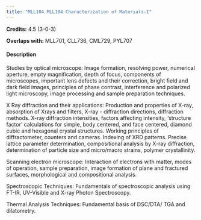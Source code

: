 ```yaml
---
title: "MLL104 MLL104 Characterization of Materials-I"
---
```

**Credits:** 4.5 (3-0-3)

**Overlaps with:** MLL701, CLL736, CML729, PYL707

#### Description
Studies by optical microscope: Image formation, resolving power, numerical aperture, empty magnification, depth of focus, components of microscopes, important lens defects and their correction, bright field and dark field images, principles of phase contrast, interference and polarized light microscopy, image processing and sample preparation techniques.

X Ray diffraction and their applications: Production and properties of X-ray, absorption of Xrays and filters, X-ray - diffraction directions, diffraction methods. X-ray diffraction intensities, factors affecting intensity, ‘structure factor’ calculations for simple, body centered, and face centered, diamond cubic and hexagonal crystal structures. Working principles of diffractometer, counters and cameras. Indexing of XRD patterns. Precise lattice parameter determination, compositional analysis by X-ray diffraction, determination of particle size and micro/macro strains, polymer crystallinity.

Scanning electron microscope: Interaction of electrons with matter, modes of operation, sample preparation, image formation of plane and fractured surfaces, morphological and compositional analysis.

Spectroscopic Techniques: Fundamentals of spectroscopic analysis using FT-IR, UV-Visible and X-ray Photon Spectroscopy.

Thermal Analysis Techniques: Fundamental basis of DSC/DTA/ TGA and dilatometry.
